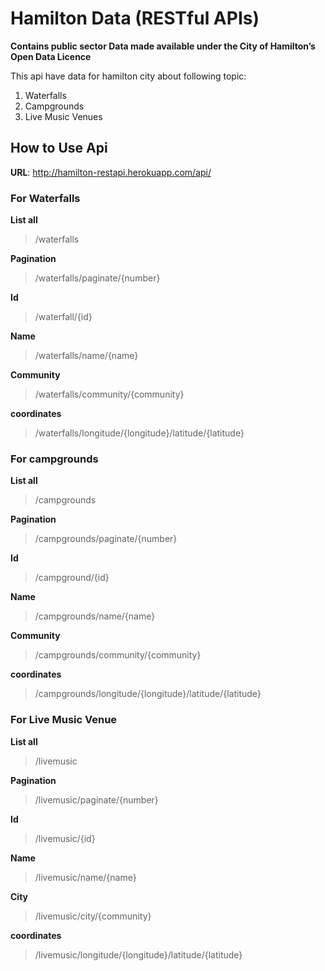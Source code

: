 # Hamilton Data (RESTful APIs)

**Contains public sector Data made available under the City of Hamilton’s Open Data Licence**

This api have data for hamilton city about following topic:

1. Waterfalls
2. Campgrounds
3. Live Music Venues

## How to Use Api

**URL**: http://hamilton-restapi.herokuapp.com/api/

### For Waterfalls

**List all**

> /waterfalls

**Pagination**

> /waterfalls/paginate/{number}

**Id**

> /waterfall/{id}

**Name**

> /waterfalls/name/{name}

**Community**

> /waterfalls/community/{community}

**coordinates**

> /waterfalls/longitude/{longitude}/latitude/{latitude}

### For campgrounds

**List all**

> /campgrounds

**Pagination**

> /campgrounds/paginate/{number}

**Id**

> /campground/{id}

**Name**

> /campgrounds/name/{name}

**Community**

> /campgrounds/community/{community}

**coordinates**

> /campgrounds/longitude/{longitude}/latitude/{latitude}

### For Live Music Venue

**List all**

> /livemusic

**Pagination**

> /livemusic/paginate/{number}

**Id**

> /livemusic/{id}

**Name**

> /livemusic/name/{name}

**City**

> /livemusic/city/{community}

**coordinates**

> /livemusic/longitude/{longitude}/latitude/{latitude}
